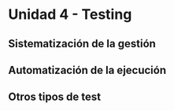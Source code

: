 # Unidad 4 - Testing

## Sistematización de la gestión

## Automatización de la ejecución

## Otros tipos de test
